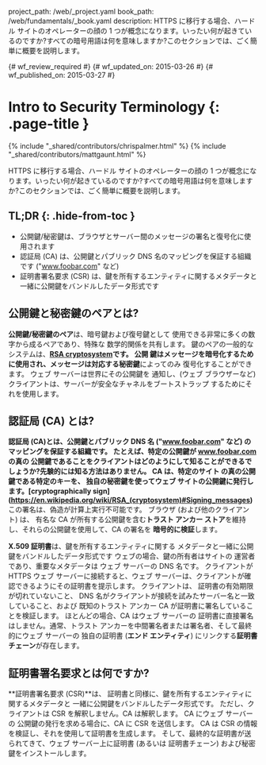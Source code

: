 project_path: /web/_project.yaml
book_path: /web/fundamentals/_book.yaml
description: HTTPS に移行する場合、ハードル サイトのオペレーターの顔の 1 つが概念になります。いったい何が起きているのですか?すべての暗号用語は何を意味しますか?このセクションでは、ごく簡単に概要を説明します。

{# wf_review_required #}
{# wf_updated_on: 2015-03-26 #}
{# wf_published_on: 2015-03-27 #}

# Intro to Security Terminology {: .page-title }

{% include "_shared/contributors/chrispalmer.html" %}
{% include "_shared/contributors/mattgaunt.html" %}



HTTPS に移行する場合、ハードル サイトのオペレーターの顔の 1 つが概念になります。いったい何が起きているのですか?すべての暗号用語は何を意味しますか?このセクションでは、ごく簡単に概要を説明します。

## TL;DR {: .hide-from-toc }
- 公開鍵/秘密鍵は、ブラウザとサーバー間のメッセージの署名と復号化に使用されます
- 認証局 (CA) は、公開鍵とパブリック DNS 名のマッピングを保証する組織です ("www.foobar.com" など)
- 証明書署名要求 (CSR) は、鍵を所有するエンティティに関するメタデータと一緒に公開鍵をバンドルしたデータ形式です



## 公開鍵と秘密鍵のペアとは?

**公開鍵/秘密鍵のペア**は、暗号鍵および復号鍵として
使用できる非常に多くの数字から成るペアであり、特殊な
数学的関係を共有します。 鍵のペアの一般的なシステムは、**[RSA
cryptosystem](https://en.wikipedia.org/wiki/RSA_(cryptosystem))**です。 **公開
鍵**はメッセージを暗号化するために使用され、メッセージは対応する**秘密鍵**によってのみ
復号化することができます。 ウェブ サーバーは世界にその公開鍵を
通知し、(ウェブ ブラウザーなど) クライアントは、サーバーが安全なチャネルをブートストラップ
するためにそれを使用します。

## 認証局 (CA) とは?

**認証局 (CA)**とは、公開鍵とパブリック DNS 名 
("www.foobar.com" など) のマッピングを保証する組織です。
たとえば、特定の公開鍵が www.foobar.com の真の
公開鍵であることをクライアントはどのようにして知ることができるでしょうか?先験的には知る方法はありません。 CA は、特定のサイト
の真の公開鍵である特定のキーを、
独自の秘密鍵を使ってウェブ サイトの公開鍵に発行します。**[cryptographically
sign]
(https://en.wikipedia.org/wiki/RSA_(cryptosystem)#Signing_messages)** この署名は、偽造が計算上実行不可能です。
ブラウザ (および他のクライアント) は、
有名な CA が所有する公開鍵を含む**トラスト アンカー ストア**を維持し、それらの公開鍵を使用して、CA の署名を
**暗号的に検証**します。

**X.509 証明書**は、鍵を所有するエンティティに関する
メタデータと一緒に公開鍵をバンドルしたデータ形式です ウェブの場合、鍵の所有者はサイトの
運営者であり、重要なメタデータは
ウェブ サーバーの DNS 名です。 クライアントが HTTPS ウェブ サーバーに接続すると、ウェブ 
サーバーは、クライアントが確認できるようにその証明書を提示します。 クライアントは、
証明書の有効期限が切れていないこと、
DNS 名がクライアントが接続を試みたサーバー名と一致していること、および
既知のトラスト アンカー CA が証明書に署名していることを検証します。 ほとんどの場合、CA はウェブ サーバーの
証明書に直接署名はしません。通常、トラスト 
アンカーを中間署名者または署名者、そして最終的にウェブ サーバーの
独自の証明書 (**エンド エンティティ**) にリンクする**証明書チェーン**が存在します。

## 証明書署名要求とは何ですか?

**証明書署名要求 (CSR)**は、
証明書と同様に、鍵を所有するエンティティに関するメタデータと
一緒に公開鍵をバンドルしたデータ形式です。 ただし、クライアントは CSR を解釈しません。CA は解釈します。 CA にウェブ サーバーの
公開鍵の発行を求める場合に、CA に CSR を送信します。 CA
 は CSR の情報を検証し、それを使用して証明書を生成します。
そして、最終的な証明書が送られてきて、ウェブ サーバー上に証明書 (あるいは
証明書チェーン) および秘密鍵をインストールします。

